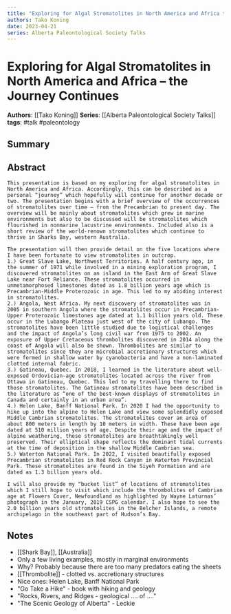 ```yaml
---
title: "Exploring for Algal Stromatolites in North America and Africa the Journey Continues"
authors: Tako Koning
date: 2023-04-21
series: Alberta Paleontological Society Talks
---
```


# Exploring for Algal Stromatolites in North America and Africa – the Journey Continues

**Authors**: [[Tako Koning]]
**Series**: [[Alberta Paleontological Society Talks]]
**tags**: #talk #paleontology 

## Summary

## Abstract
```
This presentation is based on my exploring for algal stromatolites in North America and Africa. Accordingly, this can be described as a personal “journey” which hopefully will continue for another decade or two. The presentation begins with a brief overview of the occurrences of stromatolites over time – from the Precambrian to present day. The overview will be mainly about stromatolites which grew in marine environments but also to be discussed will be stromatolites which flourished in nonmarine lacustrine environments. Included also is a short review of the world-renown stromatolites which continue to thrive in Sharks Bay, western Australia.

The presentation will then provide detail on the five locations where I have been fortunate to view stromatolites in outcrop.
1.) Great Slave Lake, Northwest Territories. A half century ago, in the summer of 1971 while involved in a mining exploration program, I discovered stromatolites on an island in the East Arm of Great Slave Lake near Fort Reliance. These stromatolites occurred in unmetamorphosed limestones dated as 1.8 billion years age which is Precambrian-Middle Proterozoic in age. This led to my abiding interest in stromatolites.
2.) Angola, West Africa. My next discovery of stromatolites was in 2005 in southern Angola where the stromatolites occur in Precambrian-Upper Proterozoic limestones age dated at 1.1 billion years old. These occur in the Lubango Plateau just west of the city of Lubango. The stromatolites have been little studied due to logistical challenges and the impact of Angola’s long civil war from 1975 to 2002. An exposure of Upper Cretaceous thrombolites discovered in 2014 along the coast of Angola will also be shown. Thrombolites are similar to stromatolites since they are microbial accretionary structures which were formed in shallow water by cyanobacteria and have a non-laminated clotted internal fabric.
3.) Gatineau, Quebec. In 2018, I learned in the literature about well-exposed Ordovician-age stromatolites located across the river from Ottawa in Gatineau, Quebec. This led to my travelling there to find those stromatolites. The Gatineau stromatolites have been described in the literature as “one of the best-known displays of stromatolites in Canada and certainly in an urban area”.
4.) Helen Lake, Banff National Park. In 2020 I had the opportunity to hike up into the alpine to Helen Lake and view some splendidly exposed Middle Cambrian stromatolites. The stromatolites cover an area of about 800 meters in length by 10 meters in width. These have been age dated at 510 million years of age. Despite their age and the impact of alpine weathering, these stromatolites are breathtakingly well preserved. Their elliptical shape reflects the dominant tidal currents at the time of deposition in the shallow Middle Cambrian sea.
5.) Waterton National Park. In 2022, I visited beautifully exposed Precambrian stromatolites in Red Rock Canyon in Waterton Provincial Park. These stromatolites are found in the Siyeh Formation and are dated as 1.3 billion years old.

I will also provide my “bucket list” of locations of stromatolites which I still hope to visit which include the thrombolites of Cambrian age at Flowers Cover, Newfoundland as highlighted by Wayne Laturnas’ photograph in the January, 2019 CSPG calendar. I also hope to see the 2.0 billion years old stromatolites in the Belcher Islands, a remote archipelago in the southeast part of Hudson’s Bay.
```

## Notes
- [[Shark Bay]], [[Australia]]
- Only a few living examples, mostly in marginal environments
- Why? Probably because there are too many predators eating the sheets
- [[Thrombolite]] - clotted vs. accretionary structures
- Nice ones: Helen Lake, Banff National Park
- "Go Take a Hike" - book with hiking and geology
- "Rocks, Rivers, and Ridges - geological .... of ...."
- "The Scenic Geology of Alberta" - Leckie
